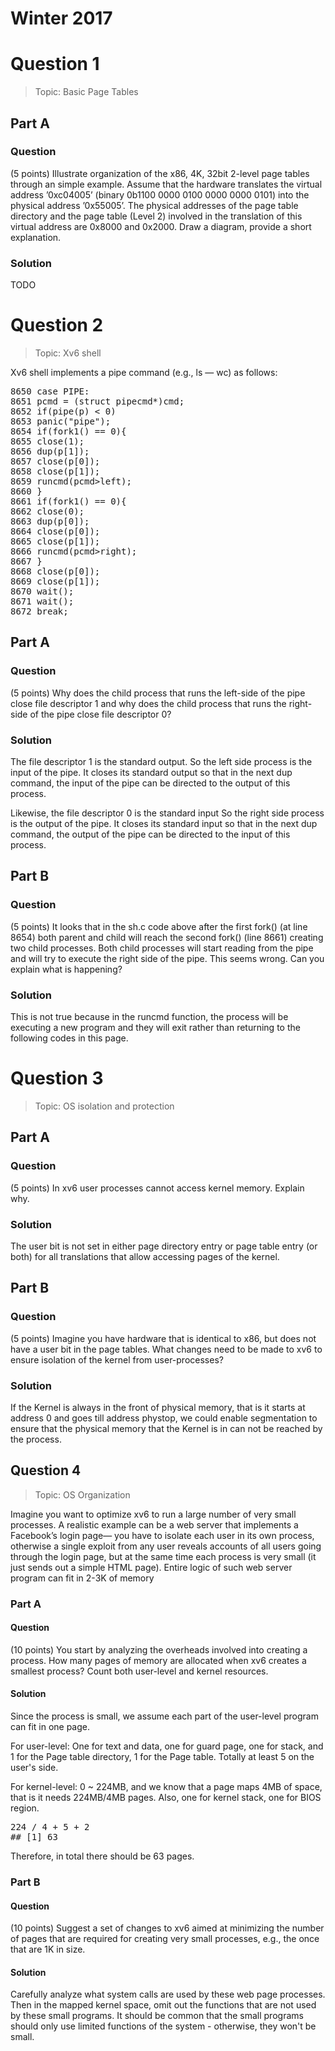 # Winter 2017
# Question 1
> Topic: Basic Page Tables
## Part A
### Question
(5 points) Illustrate organization of the x86, 4K, 32bit 2-level page tables through an
simple example. Assume that the hardware translates the virtual address ’0xc04005’ (binary 0b1100 0000 0100 0000 0000 0101) into the physical address ’0x55005’. The physical
addresses of the page table directory and the page table (Level 2) involved in the translation of this virtual address are 0x8000 and 0x2000. Draw a diagram, provide a short
explanation.

### Solution
TODO
  
  
# Question 2
> Topic: Xv6 shell

Xv6 shell implements a pipe command (e.g., ls — wc) as follows:
<pre>
8650 case PIPE:
8651 pcmd = (struct pipecmd*)cmd;
8652 if(pipe(p) < 0)
8653 panic("pipe");
8654 if(fork1() == 0){
8655 close(1);
8656 dup(p[1]);
8657 close(p[0]);
8658 close(p[1]);
8659 runcmd(pcmd>left);
8660 }
8661 if(fork1() == 0){
8662 close(0);
8663 dup(p[0]);
8664 close(p[0]);
8665 close(p[1]);
8666 runcmd(pcmd>right);
8667 }
8668 close(p[0]);
8669 close(p[1]);
8670 wait();
8671 wait();
8672 break;
</pre>
## Part A
### Question
(5 points) Why does the child process that runs the left-side of the pipe close file descriptor
1 and why does the child process that runs the right-side of the pipe close file descriptor
0?

### Solution
The file descriptor 1 is the standard output. So the left side process is the input of the pipe. It closes its standard output so that in the next dup command, the input of the pipe can be directed to the output of this process.  
  
Likewise, the file descriptor 0 is the standard input So the right side process is the output of the pipe. It closes its standard input so that in the next dup command, the output of the pipe can be directed to the input of this process.
  
## Part B
### Question
(5 points) It looks that in the sh.c code above after the first fork() (at line 8654) both
parent and child will reach the second fork() (line 8661) creating two child processes. Both
child processes will start reading from the pipe and will try to execute the right side of
the pipe. This seems wrong. Can you explain what is happening?
### Solution
This is not true because in the runcmd function, the process will be executing a new program and they will exit rather than returning to the following codes in this page.
   
  
# Question 3
> Topic: OS isolation and protection
  
## Part A
### Question
(5 points) In xv6 user processes cannot access kernel memory. Explain why.
### Solution
The user bit is not set in either page directory entry or page table entry (or both) for all translations that allow accessing pages of the kernel.  
  
## Part B
### Question
(5 points) Imagine you have hardware that is identical to x86, but does not have a user
bit in the page tables. What changes need to be made to xv6 to ensure isolation of the
kernel from user-processes?
### Solution
If the Kernel is always in the front of physical memory, that is it starts at address 0 and goes till address phystop, we could enable segmentation to ensure that the physical memory that the Kernel is in can not be reached by the process.  
  
  
## Question 4
> Topic: OS Organization

Imagine you want to optimize xv6 to run a large number of very small
processes. A realistic example can be a web server that implements a Facebook’s login page—
you have to isolate each user in its own process, otherwise a single exploit from any user reveals
accounts of all users going through the login page, but at the same time each process is very
small (it just sends out a simple HTML page). Entire logic of such web server program can fit
in 2-3K of memory
  
### Part A
#### Question
(10 points) You start by analyzing the overheads involved into creating a process. How
many pages of memory are allocated when xv6 creates a smallest process? Count both
user-level and kernel resources.
#### Solution
Since the process is small, we assume each part of the user-level program can fit in one page.

For user-level: One for text and data, one for guard page, one for stack, and 1 for the Page table directory, 1 for the Page table. Totally at least 5 on the user's side.

For kernel-level: 0 ~ 224MB, and we know that a page maps 4MB of space, that is it needs 224MB/4MB pages. Also, one for kernel stack, one for BIOS region.

<pre>
224 / 4 + 5 + 2
## [1] 63
</pre>

Therefore, in total there should be 63 pages.
  
### Part B
#### Question
 (10 points) Suggest a set of changes to xv6 aimed at minimizing the number of pages that
are required for creating very small processes, e.g., the once that are 1K in size.
#### Solution
Carefully analyze what system calls are used by these web page processes. Then in the mapped kernel space, omit out the functions that are not used by these small programs. It should be common that the small programs should only use limited functions of the system - otherwise, they won't be small.
